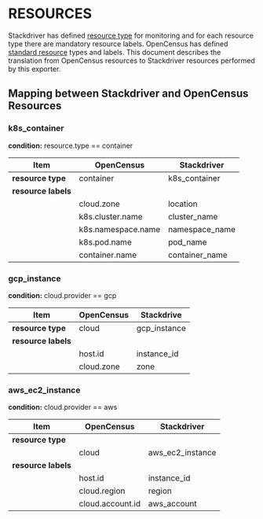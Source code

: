 # RESOURCES

Stackdriver has defined [resource type](https://cloud.google.com/monitoring/api/resources) for monitoring and for each resource type there
are mandatory resource labels. OpenCensus has defined [standard resource](https://github.com/census-instrumentation/opencensus-specs/blob/master/resource/StandardResources.md)
types and labels. 
This document describes the translation from OpenCensus resources to Stackdriver resources
performed by this exporter.

## Mapping between Stackdriver and OpenCensus Resources

### k8s_container

**condition:** resource.type == container

| Item                | OpenCensus         | Stackdriver    |
|---------------------|--------------------|----------------|
| **resource type**   | container          | k8s_container  |
| **resource labels** |                    |                |
|                     | cloud.zone         | location       |
|                     | k8s.cluster.name   | cluster_name   |
|                     | k8s.namespace.name | namespace_name |
|                     | k8s.pod.name       | pod_name       |
|                     | container.name     | container_name |


### gcp_instance
**condition:** cloud.provider == gcp

| Item                | OpenCensus         | Stackdrive     |
|---------------------|--------------------|----------------|
| **resource type**   | cloud              | gcp_instance   |
| **resource labels** |                    |                |
|                     | host.id            | instance_id    |
|                     | cloud.zone         | zone           |


### aws_ec2_instance
**condition:** cloud.provider == aws

| Item                | OpenCensus         | Stackdriver      |
|---------------------|--------------------|------------------|
| **resource type**   |                    |                  |
|                     | cloud              | aws_ec2_instance |
| **resource labels** |                    |                  |
|                     | host.id            | instance_id      |
|                     | cloud.region       | region           |
|                     | cloud.account.id   | aws_account      |

